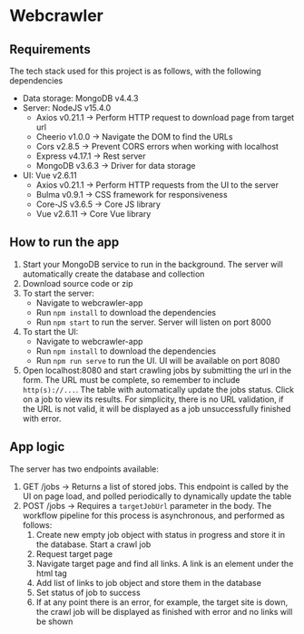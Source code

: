 # Webcrawler
## Requirements
The tech stack used for this project is as follows, with the following dependencies
* Data storage: MongoDB v4.4.3
* Server: NodeJS v15.4.0
    * Axios v0.21.1 -> Perform HTTP request to download page from target url
    * Cheerio v1.0.0 -> Navigate the DOM to find the URLs
    * Cors v2.8.5 -> Prevent CORS errors when working with localhost
    * Express v4.17.1 -> Rest server
    * MongoDB v3.6.3 -> Driver for data storage
* UI: Vue v2.6.11
    * Axios v0.21.1 -> Perform HTTP requests from the UI to the server
    * Bulma v0.9.1 -> CSS framework for responsiveness
    * Core-JS v3.6.5 -> Core JS library
    * Vue v2.6.11 -> Core Vue library
    
## How to run the app
1. Start your MongoDB service to run in the background. The server will automatically create the database and collection
2. Download source code or zip
3. To start the server:
    * Navigate to webcrawler-app
    * Run `npm install` to download the dependencies
    * Run `npm start` to run the server. Server will listen on port 8000
4. To start the UI:
    * Navigate to webcrawler-app
    * Run `npm install` to download the dependencies
    * Run `npm run serve` to run the UI. UI will be available on port 8080
5. Open localhost:8080 and start crawling jobs by submitting the url in the form. The URL must be complete, so remember to include `http(s)://...`. The table with automatically update the jobs status. Click on a job to view its results. For simplicity, there is no URL validation, if the URL is not valid, it will be displayed as a job unsuccessfully finished with error.
    
## App logic

The server has two endpoints available:
1. GET /jobs -> Returns a list of stored jobs. This endpoint is called by the UI on page load, and polled periodically to dynamically update the table
2. POST /jobs -> Requires a `targetJobUrl` parameter in the body. The workflow pipeline for this process is asynchronous, and performed as follows:
    1. Create new empty job object with status in progress and store it in the database. Start a crawl job
    2. Request target page
    3. Navigate target page and find all links. A link is an element under the <a> html tag
    4. Add list of links to job object and store them in the database
    5. Set status of job to success
    6. If at any point there is an error, for example, the target site is down, the crawl job will be displayed as finished with error and no links will be shown
